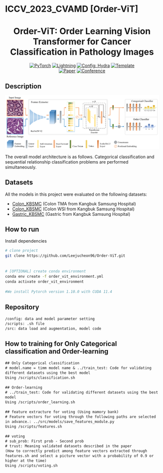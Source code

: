 # ICCV_2023_CVAMD [Order-ViT]

<div align="center">

# Order-ViT: Order Learning Vision Transformer for Cancer Classification in Pathology Images

<a href="https://pytorch.org/get-started/locally/"><img alt="PyTorch" src="https://img.shields.io/badge/PyTorch-ee4c2c?logo=pytorch&logoColor=white"></a>
<a href="https://pytorchlightning.ai/"><img alt="Lightning" src="https://img.shields.io/badge/-Lightning-792ee5?logo=pytorchlightning&logoColor=white"></a>
<a href="https://hydra.cc/"><img alt="Config: Hydra" src="https://img.shields.io/badge/Config-Hydra-89b8cd"></a>
<a href="https://github.com/ashleve/lightning-hydra-template"><img alt="Template" src="https://img.shields.io/badge/-Lightning--Hydra--Template-017F2F?style=flat&logo=github&labelColor=gray"></a><br>
[![Paper](http://img.shields.io/badge/paper-arxiv.1001.2234-B31B1B.svg)](https://www.nature.com/articles/nature14539)
[![Conference](http://img.shields.io/badge/ICCV(Workshoh)_CVAMD_Conference-2023-4b44ce.svg)](https://cvamd2023.github.io/)

</div>

## Description

![Order-ViT](/new_model.png)

The overall model architecture is as follows. Categorical classification and sequential relationship classification problems are performed simultaneously.


## Datasets

All the models in this project were evaluated on the following datasets:

- [Colon_KBSMC](https://github.com/QuIIL/KBSMC_colon_cancer_grading_dataset) (Colon TMA from Kangbuk Samsung Hospital)
- [Colon_KBSMC](https://github.com/QuIIL/KBSMC_colon_cancer_grading_dataset) (Colon WSI from Kangbuk Samsung Hospital)
- [Gastric_KBSMC](-) (Gastric from Kangbuk Samsung Hospital)



## How to run

Install dependencies

```bash
# clone project
git clone https://github.com/Leejucheon96/Order-ViT.git


# [OPTIONAL] create conda environment
conda env create -f order_vit_environment.yml
conda activate order_vit_environment

#We install Pytorch version 1.10.0 with CUDA 11.4
```

## Repository
```
/config: data and model parameter setting
/scripts: .sh file
/src: data load and augmentation, model code
```
 
## How to training for Only Categorical classification and Order-learning
```
## Only Categorical classification
# model.name = timm model name & ../train_test: Code for validating different datasets using the best model
Using /scripts/classification.sh

## Order-learning
# ../train_test: Code for validating different datasets using the best model
Using /scripts/order_learning.sh

## feature extracture for voting (Using mamory bank)
# Feature vectors for voting through the following paths are selected in advance.: ../src/models/save_features_module.py
Using /scripts/features.sh

## voting
# sub_prob: First prob - Second prob
# trust: Meaning validated datasets described in the paper
(How to correctly predict among feature vectors extracted through features.sh and select a picture vector with a probability of 0.9 or higher at the time)
Using /scripts/voting.sh
```


